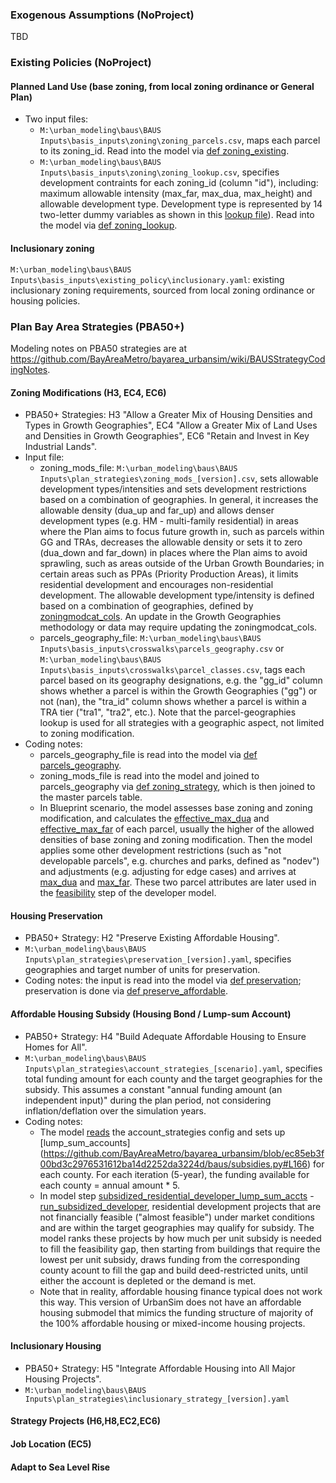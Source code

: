 ### Exogenous Assumptions (NoProject)
TBD

### Existing Policies (NoProject)

#### Planned Land Use (base zoning, from local zoning ordinance or General Plan)
* Two input files:
	* `M:\urban_modeling\baus\BAUS Inputs\basis_inputs\zoning\zoning_parcels.csv`, maps each parcel to its zoning_id. Read into the model via [def zoning_existing](https://github.com/BayAreaMetro/bayarea_urbansim/blob/f4215d2480cf87183e5e52685fcc0d7542e75f05/baus/datasources.py#L460C1-L460C20).
	* `M:\urban_modeling\baus\BAUS Inputs\basis_inputs\zoning\zoning_lookup.csv`, specifies development contraints for each zoning_id (column "id"), including: maximum allowable intensity (max_far, max_dua, max_height) and allowable development type. Development type is represented by 14 two-letter dummy variables as shown in this [lookup file](https://github.com/BayAreaMetro/petrale/blob/master/incoming/dv_buildings_det_type_lu.csv)). Read into the model via [def zoning_lookup](https://github.com/BayAreaMetro/bayarea_urbansim/blob/f4215d2480cf87183e5e52685fcc0d7542e75f05/baus/datasources.py#L447).

#### Inclusionary zoning
`M:\urban_modeling\baus\BAUS Inputs\basis_inputs\existing_policy\inclusionary.yaml`: existing inclusionary zoning requirements, sourced from local zoning ordinance or housing policies.

### Plan Bay Area Strategies (PBA50+)
Modeling notes on PBA50 strategies are at https://github.com/BayAreaMetro/bayarea_urbansim/wiki/BAUSStrategyCodingNotes. 

#### Zoning Modifications (H3, EC4, EC6)
* PBA50+ Strategies: H3 "Allow a Greater Mix of Housing Densities and Types in Growth Geographies", EC4 "Allow a Greater Mix of Land Uses and Densities in Growth
Geographies", EC6 "Retain and Invest in Key Industrial Lands".
* Input file: 
    * zoning_mods_file: `M:\urban_modeling\baus\BAUS Inputs\plan_strategies\zoning_mods_[version].csv`, sets allowable development types/intensities and sets development restrictions based on a combination of geographies. In general, it increases the allowable density (dua_up and far_up) and allows denser development types (e.g. HM - multi-family residential) in areas where the Plan aims to focus future growth in, such as parcels within GG and TRAs, decreases the allowable density or sets it to zero (dua_down and far_down) in places where the Plan aims to avoid sprawling, such as areas outside of the Urban Growth Boundaries; in certain areas such as PPAs (Priority Production Areas), it limits residential development and encourages non-residential development. The allowable development type/intensity is defined based on a combination of geographies, defined by [zoningmodcat_cols](https://github.com/BayAreaMetro/bayarea_urbansim/blob/f4215d2480cf87183e5e52685fcc0d7542e75f05/run_setup_PBA50Plus_DraftBlueprint.yaml#L130C1-L130C18). An update in the Growth Geographies methodology or data may require updating the zoningmodcat_cols.
    * parcels_geography_file: `M:\urban_modeling\baus\BAUS Inputs\basis_inputs\crosswalks\parcels_geography.csv` or `M:\urban_modeling\baus\BAUS Inputs\basis_inputs\crosswalks\parcel_classes.csv`, tags each parcel based on its geography designations, e.g. the "gg_id" column shows whether a parcel is within the Growth Geographies ("gg") or not (nan), the "tra_id" column shows whether a parcel is within a TRA tier ("tra1", "tra2", etc.). Note that the parcel-geographies lookup is used for all strategies with a geographic aspect, not limited to zoning modification.
* Coding notes:
	* parcels_geography_file is read into the model via [def parcels_geography](https://github.com/BayAreaMetro/bayarea_urbansim/blob/f4215d2480cf87183e5e52685fcc0d7542e75f05/baus/datasources.py#L819C1-L819C22).
    * zoning_mods_file is read into the model and joined to parcels_geography via [def zoning_strategy](https://github.com/BayAreaMetro/bayarea_urbansim/blob/f4215d2480cf87183e5e52685fcc0d7542e75f05/baus/datasources.py#L681C1-L681C20), which is then joined to the master parcels table. 
	* In Blueprint scenario, the model assesses base zoning and zoning modification, and calculates the [effective_max_dua](https://github.com/BayAreaMetro/bayarea_urbansim/blob/f4215d2480cf87183e5e52685fcc0d7542e75f05/baus/variables.py#L1000) and [effective_max_far](https://github.com/BayAreaMetro/bayarea_urbansim/blob/f4215d2480cf87183e5e52685fcc0d7542e75f05/baus/variables.py#L1047) of each parcel, usually the higher of the allowed densities of base zoning and zoning modification. Then the model applies some other development restrictions (such as "not developable parcels", e.g. churches and parks, defined as "nodev") and adjustments (e.g. adjusting for edge cases) and arrives at [max_dua](https://github.com/BayAreaMetro/bayarea_urbansim/blob/f4215d2480cf87183e5e52685fcc0d7542e75f05/baus/variables.py#L832) and [max_far](https://github.com/BayAreaMetro/bayarea_urbansim/blob/f4215d2480cf87183e5e52685fcc0d7542e75f05/baus/variables.py#L801). These two parcel attributes are later used in the [feasibility](https://github.com/BayAreaMetro/bayarea_urbansim/blob/f4215d2480cf87183e5e52685fcc0d7542e75f05/baus/models.py#L587) step of the developer model.

#### Housing Preservation
* PBA50+ Strategy: H2 "Preserve Existing Affordable Housing".
* `M:\urban_modeling\baus\BAUS Inputs\plan_strategies\preservation_[version].yaml`, specifies geographies and target number of units for preservation.
* Coding notes: the input is read into the model via [def preservation](https://github.com/BayAreaMetro/bayarea_urbansim/blob/1d67ad51a50f46f3d5a7b75b5526420f83c1ccbc/baus/datasources.py#L153); preservation is done via [def preserve_affordable](https://github.com/BayAreaMetro/bayarea_urbansim/blob/ec85eb3f00bd3c2976531612ba14d2252da3224d/baus/subsidies.py#L65).

#### Affordable Housing Subsidy (Housing Bond / Lump-sum Account)
* PAB50+ Strategy: H4 "Build Adequate Affordable Housing to Ensure Homes for All".
* `M:\urban_modeling\baus\BAUS Inputs\plan_strategies\account_strategies_[scenario].yaml`, specifies total funding amount for each county and the target geographies for the subsidy. This assumes a constant "annual funding amount (an independent input)" during the plan period, not considering inflation/deflation over the simulation years.
* Coding notes:
    * The model [reads](https://github.com/BayAreaMetro/bayarea_urbansim/blob/ec85eb3f00bd3c2976531612ba14d2252da3224d/baus/datasources.py#L124) the account_strategies config and sets up [lump_sum_accounts] (https://github.com/BayAreaMetro/bayarea_urbansim/blob/ec85eb3f00bd3c2976531612ba14d2252da3224d/baus/subsidies.py#L166) for each county. For each iteration (5-year), the funding available for each county = annual amount * 5. 
	* In model step [subsidized_residential_developer_lump_sum_accts](https://github.com/BayAreaMetro/bayarea_urbansim/blob/ec85eb3f00bd3c2976531612ba14d2252da3224d/baus/subsidies.py#L906) - [run_subsidized_developer](https://github.com/BayAreaMetro/bayarea_urbansim/blob/ec85eb3f00bd3c2976531612ba14d2252da3224d/baus/subsidies.py#L586C5-L586C29), residential development projects that are not financially feasible ("almost feasible") under market conditions and are within the target geographies may qualify for subsidy. The model ranks these projects by how much per unit subsidy is needed to fill the feasibility gap, then starting from buildings that require the lowest per unit subsidy, draws funding from the corresponding county acount to fill the gap and build deed-restricted units, until either the account is depleted or the demand is met. 
    * Note that in reality, affordable housing finance typical does not work this way. This version of UrbanSim does not have an affordable housing submodel that mimics the funding structure of majority of the 100% affordable housing or mixed-income housing projects.  

#### Inclusionary Housing
* PBA50+ Strategy: H5 "Integrate Affordable Housing into All Major Housing Projects".
* `M:\urban_modeling\baus\BAUS Inputs\plan_strategies\inclusionary_strategy_[version].yaml`

#### Strategy Projects (H6,H8,EC2,EC6)

#### Job Location (EC5)

#### Adapt to Sea Level Rise

